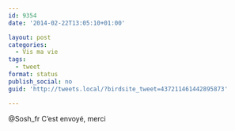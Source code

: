 ```yaml
---
id: 9354
date: '2014-02-22T13:05:10+01:00'

layout: post
categories:
  - Vis ma vie
tags:
  - tweet
format: status
publish_social: no
guid: 'http://tweets.local/?birdsite_tweet=437211461442895873'

---
```


@Sosh\_fr C’est envoyé, merci